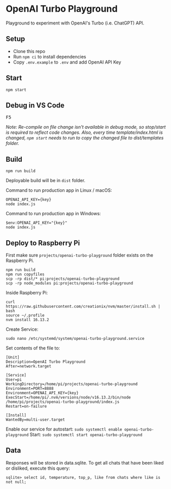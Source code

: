 # OpenAI Turbo Playground

Playground to experiment with OpenAI's Turbo (i.e. ChatGPT) API.

## Setup

- Clone this repo
- Run `npm ci` to install dependencies
- Copy `.env.example` to `.env` and add OpenAI API Key

## Start

```
npm start
```

## Debug in VS Code

<kbd>F5</kbd>

_Note: Re-compile on file change isn't available in debug mode, so stop/start is required to reflect code changes. Also, every time template/index.html is changed, `npm start` needs to run to copy the changed file to dist/templates folder._

## Build

```
npm run build
```

Deployable build will be in `dist` folder.

Command to run production app in Linux / macOS:

```
OPENAI_API_KEY={key}
node index.js
```

Command to run production app in Windows:

```
$env:OPENAI_API_KEY="{key}"
node index.js
```

## Deploy to Raspberry Pi

First make sure `projects/openai-turbo-playground` folder exists on the Raspberry Pi.

```
npm run build
npm run copyfiles
scp -rp dist/* pi:projects/openai-turbo-playground
scp -rp node_modules pi:projects/openai-turbo-playground
```

Inside Raspberry Pi:

```
curl https://raw.githubusercontent.com/creationix/nvm/master/install.sh | bash
source ~/.profile
nvm install 16.13.2
```

Create Service:

```
sudo nano /etc/systemd/system/openai-turbo-playground.service
```

Set contents of the file to:

```
[Unit]
Description=OpenAI Turbo Playground
After=network.target

[Service]
User=pi
WorkingDirectory=/home/pi/projects/openai-turbo-playground
Environment=PORT=8888
Environment=OPENAI_API_KEY={key}
ExecStart=/home/pi/.nvm/versions/node/v16.13.2/bin/node /home/pi/projects/openai-turbo-playground/index.js
Restart=on-failure

[Install]
WantedBy=multi-user.target
```

Enable our service for autostart: `sudo systemctl enable openai-turbo-playground`
Start: `sudo systemctl start openai-turbo-playground`

## Data

Responses will be stored in data.sqlite. To get all chats that have been liked or disliked, execute this query:

```
sqlite> select id, temperature, top_p, like from chats where like is not null;
```
